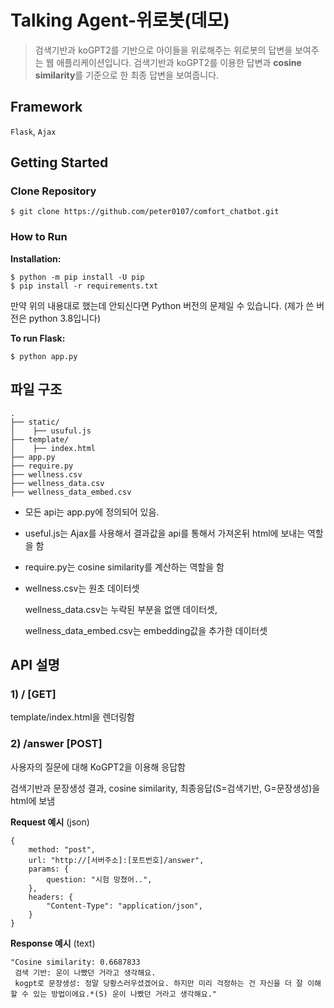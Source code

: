# Talking Agent-위로봇(데모)
> 검색기반과 koGPT2를 기반으로 아이들을 위로해주는 위로봇의 답변을 보여주는 웹 애플리케이션입니다.
> 검색기반과 koGPT2를 이용한 답변과 **cosine similarity**를 기준으로 한 최종 답변을 보여줍니다.

## Framework
`Flask`, `Ajax`
## Getting Started
### Clone Repository
```
$ git clone https://github.com/peter0107/comfort_chatbot.git
```
### How to Run
**Installation:**
```
$ python -m pip install -U pip
$ pip install -r requirements.txt
```
만약 위의 내용대로 했는데 안되신다면 Python 버전의 문제일 수 있습니다. (제가 쓴 버전은 python 3.8입니다)

**To run Flask:**
```
$ python app.py
```
## 파일 구조
```
.
├── static/
│    ├── usuful.js
├── template/
│    ├── index.html
├── app.py
├── require.py
├── wellness.csv
├── wellness_data.csv
├── wellness_data_embed.csv
```
* 모든 api는 app.py에 정의되어 있음.
* useful.js는 Ajax를 사용해서 결과값을 api를 통해서 가져온뒤 html에 보내는 역할을 함
* require.py는 cosine similarity를 계산하는 역할을 함
* wellness.csv는 원초 데이터셋
  
  wellness_data.csv는 누락된 부분을 없앤 데이터셋, 
  
  wellness_data_embed.csv는 embedding값을 추가한 데이터셋
  
## API 설명
### 1) / [GET]
template/index.html을 렌더링함
### 2) /answer [POST]
사용자의 질문에 대해 KoGPT2을 이용해 응답함

검색기반과 문장생성 결과, cosine similarity, 최종응답(S=검색기반, G=문장생성)을 html에 보냄

**Request 예시**
(json)
```
{
    method: "post",
    url: "http://[서버주소]:[포트번호]/answer",
    params: {
        question: "시험 망쳤어..",
    },
    headers: {
        "Content-Type": "application/json",
    }
}
```

**Response 예시**
(text)
```
"Cosine similarity: 0.6687833
 검색 기반: 운이 나빴던 거라고 생각해요.
 kogpt로 문장생성: 정말 당황스러우셨겠어요. 하지만 미리 걱정하는 건 자신을 더 잘 이해할 수 있는 방법이에요.*(S) 운이 나빴던 거라고 생각해요."
```


